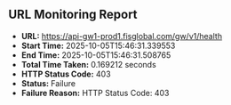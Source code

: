 ## URL Monitoring Report

- **URL:** https://api-gw1-prod1.fisglobal.com/gw/v1/health
- **Start Time:** 2025-10-05T15:46:31.339553
- **End Time:** 2025-10-05T15:46:31.508765
- **Total Time Taken:** 0.169212 seconds
- **HTTP Status Code:** 403
- **Status:** Failure
- **Failure Reason:** HTTP Status Code: 403
